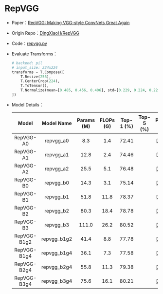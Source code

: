# RepVGG
* Paper：[RepVGG: Making VGG-style ConvNets Great Again](https://arxiv.org/abs/2101.03697)
* Origin Repo：[DingXiaoH/RepVGG](https://github.com/DingXiaoH/RepVGG)
* Code：[repvgg.py](../../../ppim/models/repvgg.py)
* Evaluate Transforms：

    ```python
    # backend: pil
    # input_size: 224x224
    transforms = T.Compose([
        T.Resize(256),
        T.CenterCrop(224),
        T.ToTensor(),
        T.Normalize(mean=[0.485, 0.456, 0.406], std=[0.229, 0.224, 0.225])
    ])
    ```

* Model Details：

    |         Model         |     Model Name        | Params (M) | FLOPs (G) | Top-1 (%) | Top-5 (%) |     Pretrained Model    |
    |:---------------------:|:---------------------:|:----------:|:---------:|:---------:|:---------:|:-----------------------:|
    | RepVGG-A0             | repvgg_a0             |  8.3       | 1.4       | 72.41     |           | [Download][repvgg_a0]   |
    | RepVGG-A1             | repvgg_a1             | 12.8       | 2.4       | 74.46     |           | [Download][repvgg_a1]   |
    | RepVGG-A2             | repvgg_a2             | 25.5       | 5.1       | 76.48     |           | [Download][repvgg_a2]   |
    | RepVGG-B0             | repvgg_b0             | 14.3       | 3.1       | 75.14     |           | [Download][repvgg_b0]   |
    | RepVGG-B1             | repvgg_b1             | 51.8       | 11.8      | 78.37     |           | [Download][repvgg_b1]   |
    | RepVGG-B2             | repvgg_b2             | 80.3       | 18.4      | 78.78     |           | [Download][repvgg_b2]   |
    | RepVGG-B3             | repvgg_b3             | 111.0      | 26.2      | 80.52     |           | [Download][repvgg_b3]   |
    | RepVGG-B1g2           | repvgg_b1g2           | 41.4       | 8.8       | 77.78     |           | [Download][repvgg_b1g2] |
    | RepVGG-B1g4           | repvgg_b1g4           | 36.1       | 7.3       | 77.58     |           | [Download][repvgg_b1g4] |
    | RepVGG-B2g4           | repvgg_b2g4           | 55.8       | 11.3      | 79.38     |           | [Download][repvgg_b2g4] |
    | RepVGG-B3g4           | repvgg_b3g4           | 75.6       | 16.1      | 80.21     |           | [Download][repvgg_b3g4] |


[repvgg_a0]:https://bj.bcebos.com/v1/ai-studio-online/26d1d26e0d0141deafeb7e9980ec8b5a555232b938e44fefa93da930422af42b?responseContentDisposition=attachment%3B%20filename%3DRepVGG_A0.pdparams
[repvgg_a1]:https://bj.bcebos.com/v1/ai-studio-online/afa4629fb917427a829bb278250b84b0380d580b40fc4e478eb5fdb75fe22096?responseContentDisposition=attachment%3B%20filename%3DRepVGG_A1.pdparams
[repvgg_a2]:https://bj.bcebos.com/v1/ai-studio-online/200f4d6038834fd49796941f5acf65308e6e096d2b8c496abb9d1c0204f44cb1?responseContentDisposition=attachment%3B%20filename%3DRepVGG_A2.pdparams
[repvgg_b0]:https://bj.bcebos.com/v1/ai-studio-online/93c345b4a76b4f88b3590fa703a270b009cc9c05481640a49e8654222459e79f?responseContentDisposition=attachment%3B%20filename%3DRepVGG_B0.pdparams
[repvgg_b1]:https://bj.bcebos.com/v1/ai-studio-online/b2f8171754bd4d3cb44739b675dc1f0b8cb77ebefdad47ec82ce98292726bf2c?responseContentDisposition=attachment%3B%20filename%3DRepVGG_B1.pdparams
[repvgg_b2]:https://bj.bcebos.com/v1/ai-studio-online/9fc65aab46b441dca194f974bdf420710b2144e941704330869d62a2ab9cb0b6?responseContentDisposition=attachment%3B%20filename%3DRepVGG_B2.pdparams
[repvgg_b3]:https://bj.bcebos.com/v1/ai-studio-online/8d902ba9ebf3441e896e8d7078544005a0715ca6867f4067989dcc533ace2435?responseContentDisposition=attachment%3B%20filename%3DRepVGG_B3_200epochs.pdparams
[repvgg_b1g2]:https://bj.bcebos.com/v1/ai-studio-online/da4931eff12142a290ce8d01a0cd3b777a81b53c971b4dd2a1a627c615466570?responseContentDisposition=attachment%3B%20filename%3DRepVGG_B1g2.pdparams
[repvgg_b1g4]:https://bj.bcebos.com/v1/ai-studio-online/440040d200b14bcb9951e47877b7b416454affd75f8e4eaba6fedfa87c4ab66a?responseContentDisposition=attachment%3B%20filename%3DRepVGG_B1g4.pdparams
[repvgg_b2g4]:https://bj.bcebos.com/v1/ai-studio-online/42b0654c15f942c9828a7ca7d117638417c48ccdeac84123bcd72558db7a01c2?responseContentDisposition=attachment%3B%20filename%3DRepVGG_B2g4_200epochs.pdparams
[repvgg_b3g4]:https://bj.bcebos.com/v1/ai-studio-online/5e4f6084ee954a319c2e0c11aadae680c643ae88bdbb44d2a1875a38f5278060?responseContentDisposition=attachment%3B%20filename%3DRepVGG_B3g4_200epochs.pdparams